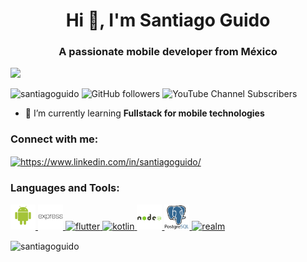 <div align="center">
<h1 align="center">Hi 👋, I'm Santiago Guido</h1>
<h3 align="center">A passionate mobile developer from México</h3>
</div>
<img src="https://live.staticflickr.com/65535/52815631715_c270612afd_k.jpg">

<p align="left"> <img src="https://komarev.com/ghpvc/?username=santiagoguido&label=Profile%20views&color=0e75b6&style=flat" alt="santiagoguido" </p>
  <img alt="GitHub followers" src="https://img.shields.io/github/followers/santiagoguido?style=social">
<img alt="YouTube Channel Subscribers" src="https://img.shields.io/youtube/channel/subscribers/UCDK_JnecfQUAU3aRIqMx3hw?style=social">


- 🌱 I’m currently learning **Fullstack for mobile technologies**

<h3 align="left">Connect with me:</h3>
<p align="left">
<a href="https://www.linkedin.com/in/santiagoguido/" target="blank"><img align="center" src="https://raw.githubusercontent.com/rahuldkjain/github-profile-readme-generator/master/src/images/icons/Social/linked-in-alt.svg" alt="https://www.linkedin.com/in/santiagoguido/" height="30" width="40" /></a>
</p>

<h3 align="left">Languages and Tools:</h3>
<p align="left"> <a href="https://developer.android.com" target="_blank" rel="noreferrer"> <img src="https://raw.githubusercontent.com/devicons/devicon/master/icons/android/android-original-wordmark.svg" alt="android" width="40" height="40"/> </a> <a href="https://expressjs.com" target="_blank" rel="noreferrer"> <img src="https://raw.githubusercontent.com/devicons/devicon/master/icons/express/express-original-wordmark.svg" alt="express" width="40" height="40"/> </a> <a href="https://flutter.dev" target="_blank" rel="noreferrer"> <img src="https://www.vectorlogo.zone/logos/flutterio/flutterio-icon.svg" alt="flutter" width="40" height="40"/> </a> <a href="https://kotlinlang.org" target="_blank" rel="noreferrer"> <img src="https://www.vectorlogo.zone/logos/kotlinlang/kotlinlang-icon.svg" alt="kotlin" width="40" height="40"/> </a> <a href="https://nodejs.org" target="_blank" rel="noreferrer"> <img src="https://raw.githubusercontent.com/devicons/devicon/master/icons/nodejs/nodejs-original-wordmark.svg" alt="nodejs" width="40" height="40"/> </a> <a href="https://www.postgresql.org" target="_blank" rel="noreferrer"> <img src="https://raw.githubusercontent.com/devicons/devicon/master/icons/postgresql/postgresql-original-wordmark.svg" alt="postgresql" width="40" height="40"/> </a> <a href="https://realm.io/" target="_blank" rel="noreferrer"> <img src="https://raw.githubusercontent.com/bestofjs/bestofjs-webui/8665e8c267a0215f3159df28b33c365198101df5/public/logos/realm.svg" alt="realm" width="40" height="40"/> </a> </p>

<p><img align="center" src="https://github-readme-stats.vercel.app/api/top-langs?username=santiagoguido&show_icons=true&locale=en&layout=compact" alt="santiagoguido" /></p>
